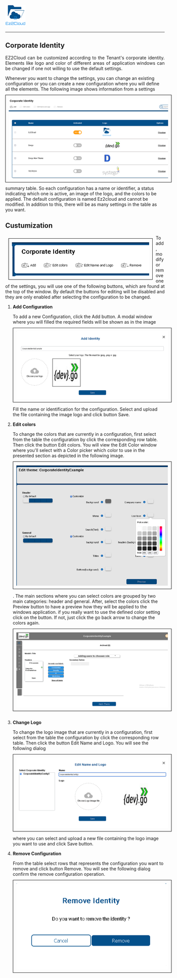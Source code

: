  ![Logo EZ2Cloud](../images/ez2cloud2.png)
<hr>

## Corporate Identity
<div style='text-align: justify;'> 
<p>
EZ2Cloud can be customized according to the Tenant's corporate identity. Elements like logo and color of different areas of application windows can be changed if one not willing to use the default settings. 
</p>
</div>
Whenever you want to change the settings, you can change an existing configuration or you can create a new configuration where you will define all the elements. <img style="float: left; margin-top: 10px; margin-bottom: 10px; padding: 10px; border: 1px solid black" src="./images/settings/Corporate.png"> The following image shows information from a settings summary table. So each configuration has a name or identifier, a status indicating which one is active, an image of the logo, and the colors to be applied.  The default configuration is named Ez2cloud and cannot be modified. In addition to this, there will be as many settings in the table as you want. 

## Custumization
<div style='text-align: justify;'> 
<p>
<img style="float: left;margin: 10px;padding: 10px; border: 1px solid black" src="./images/settings/AllButtons.png"> To add, modify or remove one of the settings, you will use one of the following buttons, which are found at the top of the window. By default the buttons for editing will be disabled and they are only enabled after selecting the configuration to be changed.
</p>
</div>

1. **Add Configuration**  <p>To add a new Configuration, click the Add button. A modal window where you will filled the required fields will be shown as in the image <img style="margin-top: 10px; margin-bottom: 10px; padding: 10px; border: 1px solid black" src="./images/settings/Add.png"> Fill the name or identification for the configuration. Select and upload the file containing the image logo and click button Save.</p>
2. **Edit colors**  <p> To change the colors that are currently in a configuration, first select from the table the configuration by click the corresponding row table. Then click the button Edit colors. You will view the Edit Color window where you'll select with a Color picker which color to use in the presented section as depicted in the following image. <img style="margin-top: 10px; margin-bottom: 10px; padding: 10px; border: 1px solid black" src="./images/settings/EditColors.png">. The main sections where you can select colors are grouped by two main categories: header and general. After, select the colors click the Preview button to have a preview how they will be applied to the windows application. if you really want to use the defined color setting click on the button. If not, just click the go back arrow to change the colors again.<img style="margin-top: 10px; margin-bottom: 10px; padding: 10px; border: 1px solid black" src="./images/settings/EditColorsPreview.png "> </p>
3. **Change Logo**  <p>To change the logo image that are currently in a configuration, first select from the table the configuration by click the corresponding row table.  Then click the button Edit Name and Logo. You will see the following dialog 
<img style="margin-top: 10px; margin-bottom: 10px; padding: 10px; border: 1px solid black" src="./images/settings/ChangeLogo.png"> where you can select and upload a new file containing the logo image you want to use and click Save button. 

4. **Remove Configuration**  <p>From the table select rows that represents the configuration you want to remove and click button Remove. You will see the following dialog confirm the remove configuration operation. <img style="margin-top: 10px; margin-bottom: 10px; padding: 10px; border: 1px solid black" src="./images/settings/Remove.png">
  
